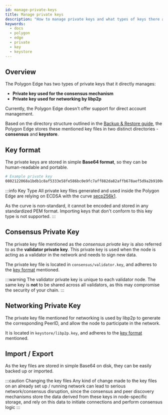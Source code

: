 ```yaml
---
id: manage-private-keys
title: Manage private keys
description: "How to manage private keys and what types of keys there are."
keywords:
  - docs
  - polygon
  - edge
  - private
  - key
  - keystore
---
```


## Overview

The Polygon Edge has two types of private keys that it directly manages:

* **Private key used for the consensus mechanism**
* **Private key used for networking by libp2p**

Currently, the Polygon Edge doesn't offer support for direct account management.

Based on the directory structure outlined in the [Backup & Restore guide](/docs/edge/working-with-node/backup-restore),
the Polygon Edge stores these mentioned key files in two distinct directories - **consensus** and **keystore**.

## Key format

The private keys are stored in simple **Base64 format**, so they can be human-readable and portable.

```bash
# Example private key
0802122068a1bdb1c8af5333e58fe586bc0e9fc7aff882da82affb678aef5d9a2b9100c0
```

:::info Key Type
All private key files generated and used inside the Polygon Edge are relying on ECDSA with the curve [secp256k1](https://en.bitcoin.it/wiki/Secp256k1).

As the curve is non-standard, it cannot be encoded and stored in any standardized PEM format.
Importing keys that don't conform to this key type is not supported.
:::
## Consensus Private Key

The private key file mentioned as the *consensus private key* is also referred to as the **validator private key**.
This private key is used when the node is acting as a validator in the network and needs to sign new data.

The private key file is located in `consensus/validator.key`, and adheres to the [key format](/docs/edge/configuration/manage-private-keys#key-format) mentioned.

:::warning
The validator private key is unique to each validator node. The same key is <b>not</b> to be shared across all validators, as this may compromise the security of your chain.
:::

## Networking Private Key

The private key file mentioned for networking is used by libp2p to generate the corresponding PeerID, and allow the node to participate in the network.

It is located in `keystore/libp2p.key`, and adheres to the [key format](/docs/edge/configuration/manage-private-keys#key-format) mentioned.

## Import / Export

As the key files are stored in simple Base64 on disk, they can be easily backed up or imported.

:::caution Changing the key files
Any kind of change made to the key files on an already set up / running network can lead to serious network/consensus disruption, 
since the consensus and peer discovery mechanisms store the data derived from these keys in node-specific storage, and rely on this data to
initiate connections and perform consensus logic
:::